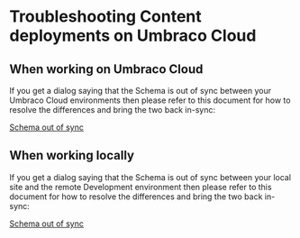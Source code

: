 # Troubleshooting Content deployments on Umbraco Cloud
## When working on Umbraco Cloud
If you get a dialog saying that the Schema is out of sync between your Umbraco Cloud environments then please refer to this document for how to resolve the differences and bring the two back in-sync:

[Schema out of sync](Remote/)

## When working locally
If you get a dialog saying that the Schema is out of sync between your local site and the remote Development environment then please refer to this document for how to resolve the differences and bring the two back in-sync:

[Schema out of sync](Local/)
